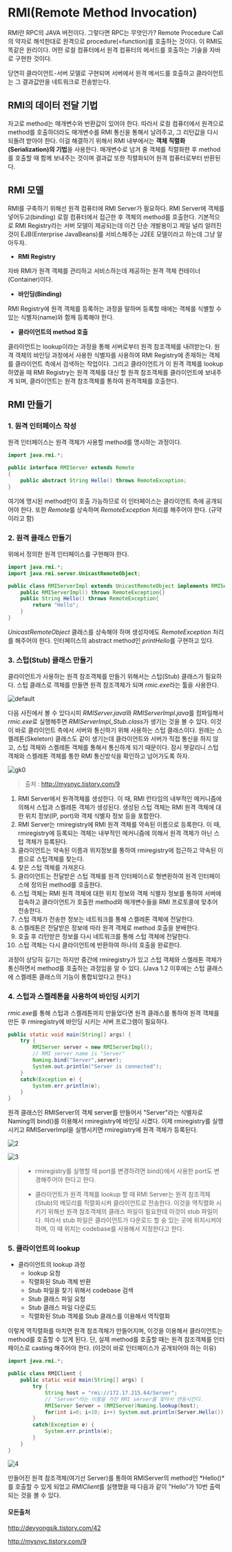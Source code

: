 # RMI(Remote Method Invocation)

RMI란 RPC의 JAVA 버전이다. 그렇다면 RPC는 무엇인가? Remote Procedure Call의 약자로 해석한대로 원격으로 procedure(=function)를 호출하는 것이다. 이 RMI도 똑같은 원리이다. 어떤 로컬 컴퓨터에서 원격 컴퓨터의 메서드를 호출하는 기술을 자바로 구현한 것이다.

당연히 클라이언트-서버 모델로 구현되며 서버에서 원격 메서드를 호출하고 클라이언트는 그 결과값만을 네트워크로 전송받는다.

## RMI의 데이터 전달 기법

자고로 method는 매개변수와 반환값이 있어야 한다. 따라서 로컬 컴퓨터에서 원격으로 method를 호출하더라도 매개변수를 RMI 통신을 통해서 날려주고, 그 리턴값을 다시 되돌려 받아야 한다. 이걸 해결하기 위해서 RMI 내부에서는 **객체 직렬화(Serialization)의 기법**을 사용한다. 매개변수로 넘겨 줄 객체를 직렬화한 후 method를 호출할 때 함께 보내주는 것이며 결과값 또한 직렬화되어 원격 컴퓨터로부터 반환된다.



## RMI 모델

RMI를 구축하기 위해선 원격 컴퓨터에 RMI Server가 필요하다. RMI Server에 객체를 넣어두고(binding) 로컬 컴퓨터에서 접근한 후 객체의 method를 호출한다. 기본적으로 RMI Registry라는 서버 모델이 제공되는데 이건 단순 개발용이고 제일 널리 알려진 것이 EJB(Enterprise JavaBeans)를 서비스해주는 J2EE 모델이라고 하는데 그냥 알아두자.

* **RMI Registry**

자바 RMI가 원격 객체를 관리하고 서비스하는데 제공하는 원격 객체 컨테이너(Container)이다.

* **바인딩(Binding)**

RMI Registry에 원격 객체를 등록하는 과정을 말하며 등록할 때에는 객체를 식별할 수 있는 식별자(name)와 함께 등록해야 한다. 

* **클라이언트의 method 호출**

클라이언트는 lookup이라는 과정을 통해 서버로부터 원격 참조객체를 내려받는다. 원격 객체의 바인딩 과정에서 사용한 식별자를 사용하여 RMI Registry에 존재하는 객체를 클라이언트 측에서 검색하는 작업이다. 그리고 클라이언트가 이 원격 객체를 lookup 하였을 때 RMI Registry는 원격 객체를 대신 할 원격 참조객체를 클라이언트에 보내주게 되며, 클라이언트는 원격 참조객체를 통하여 원격객체를 호출한다.



## RMI 만들기

### 1. 원격 인터페이스 작성

원격 인터페이스는 원격 객체가 사용할 method를 명시하는 과정이다.

```java
import java.rmi.*;

public interface RMIServer extends Remote
{
	public abstract String Hello() throws RemoteException;
}
```

여기에 명시된 method만이 호출 가능하므로 이 인터페이스는 클라이언트 측에 공개되어야 한다. 또한 *Remote*를 상속하며 *RemoteException* 처리를 해주어야 한다. (규약이라고 함)

### 2. 원격 클래스 만들기

위에서 정의한 원격 인터페이스를 구현해야 한다.

```java
import java.rmi.*;
import java.rmi.server.UnicastRemoteObject;

public class RMIServerImpl extends UnicastRemoteObject implements RMIServer{
	public RMIServerImpl() throws RemoteException{}
	public String Hello() throws RemoteException{
		return "Hello";
	}
}
```

*UnicastRemoteObject* 클래스를 상속해야 하며 생성자에도 *RemoteException* 처리를 해주어야 한다. 인터페이스의 abstract method인 *printHello*를 구현하고 있다.

### 3. 스텁(Stub) 클래스 만들기

클라이언트가 사용하는 원격 참조객체를 만들기 위해서는 스텁(Stub) 클래스가 필요하다. 스텁 클래스로 객체를 만들면 원격 참조객체가 되며 *rmic.exe*라는 툴을 사용한다.

![default](https://user-images.githubusercontent.com/35518072/38370184-77302014-3924-11e8-879d-2d64eeb73729.PNG)

다음 사진에서 볼 수 있다시피 *RMIServer.java*와 *RMIServerImpl.java*를 컴파일해서 *rmic.exe*로 실행해주면 *RMIServerImpl_Stub.class*가 생기는 것을 볼 수 있다. 이것이 바로 클라이언트 측에서 서버와 통신하기 위해 사용하는 스텁 클래스이다. 원래는 스켈레톤(Skeleton) 클래스도 같이 생기는데 클라이언트와 서버가 직접 통신을 하지 않고, 스텁 객체와 스켈레톤 객체를 통해서 통신하게 되기 때문이다. 잠시 헷갈리니 스텁 객체와 스켈레톤 객체를 통한 RMI 통신방식을 확인하고 넘어가도록 하자.

![gk0](https://user-images.githubusercontent.com/35518072/38370604-74d41a22-3925-11e8-8ec6-af1486d5f7f8.gif)

> 출처 : http://mysnyc.tistory.com/9

1. RMI Server에서 원격객체를 생성한다. 이 때, RMI 런타임의 내부적인 메커니즘에 의해서 스텁과 스켈레톤 객체가 생성된다. 생성된 스텁 객체는 RMI 원격 객체에 대한 위치 정보(IP, port)와 객체 식별자 정보 등을 포함한다.
2. RMI Server는 rmiregistry에 RMI 원격 객체를 약속된 이름으로 등록한다. 이 때, rmiregistry에 등록되는 객체는 내부적인 메커니즘에 의해서 원격 객체가 아닌 스텁 객체가 등록된다.
3. 클라이언트는 약속된 이름과 위치정보를 통하여 rmiregistry에 접근하고 약속된 이름으로 스텁객체를 찾는다.
4. 찾은 스텁 객체를 가져온다.
5. 클라이언트는 전달받은 스텁 객체를 원격 인터페이스로 형변환하여 원격 인터페이스에 정의된 method를 호출한다.
6. 스텁 객체는 RMI 원격 객체에 대한 위치 정보와 객체 식별자 정보를 통하여 서버에 접속하고 클라이언트가 호출한 method와 매개변수들을 RMI 프로토콜에 맞추어 전송한다.
7. 스텁 객체가 전송한 정보는 네트워크를 통해 스켈레톤 객체에 전달한다.
8. 스켈레톤은 전달받은 정보에 따라 원격 객체로 method 호출을 분배한다.
9. 호출 후 리턴받은 정보를 다시 네트워크를 통해 스텁 객체에 전달한다.
10. 스텁 객체는 다시 클라이언트에 반환하여 하나의 호출을 완료한다.

과정이 상당히 길기는 하지만 중간에 rmiregistry가 있고 스텁 객체와 스켈레톤 객체가 통신하면서 method를 호출하는 과정임을 알 수 있다. (Java 1.2 이후에는 스텁 클래스에 스켈레톤 클래스의 기능이 통합되었다고 한다.)

### 4. 스텁과 스켈레톤을 사용하여 바인딩 시키기

*rmic.exe*를 통해 스텁과 스켈레톤까지 만들었다면 원격 클래스를 통하여 원격 객체를 만든 후 rmiregistry에 바인딩 시키는 서버 프로그램이 필요하다.

```java
public static void main(String[] args) {
	try {
		RMIServer server = new RMIServerImpl();
		// RMI server name is "Server"
		Naming.bind("Server",server);
		System.out.println("Server is connected");
	}
	catch(Exception e) {
		System.err.println(e);
	}
}
```

원격 클래스인 RMIServer의 객체 server를 만들어서 "Server"라는 식별자로 Naming의 bind()를 이용해서  rmiregistry에 바인딩 시켰다. 이제 rmiregistry를 실행시키고 RMIServerImpl을 실행시키면  rmiregistry에 원격 객체가 등록된다.

![2](https://user-images.githubusercontent.com/35518072/38371374-3b3e4eb6-3927-11e8-98ed-ad5bf2bbf461.PNG)

![3](https://user-images.githubusercontent.com/35518072/38371376-3b70a848-3927-11e8-9fa6-5aa2c67bd81c.PNG)

> * rmiregistry를 실행할 때 port를 변경하려면 bind()에서 사용한 port도 변경해주어야 한다고 한다. 
>
>
> * 클라이언트가 원격 객체를 lookup 할 때 RMI Server는 원격 참조객체(Stub)의 메모리를 직렬화시켜 클라이언트로 전송한다. 이것을 역직렬화 시키기 위해선 원격 참조객체의 클래스 파일이 필요한데 이것이 stub 파일이다. 따라서 stub 파일은 클라이언트가 다운로드 할 숭 있는 곳에 위치시켜야 하며, 이 때 위치는 codebase를 사용해서 지정한다고 한다.

### 5. 클라이언트의 lookup

* 클라이언트의 lookup 과정
  * lookup 요청
  * 직렬화된 Stub 객체 반환
  * Stub 파일을 찾기 위해서 codebase 검색
  * Stub 클래스 파일 요청
  * Stub 클래스 파일 다운로드
  * 직렬화된 Stub 객체를 Stub 클래스를 이용해서 역직렬화

이렇게 역직렬화를 마치면 원격 참조객체가 만들어지며, 이것을 이용해서 클라이언트는 method를 호출할 수 있게 된다. 단, 실제 method를 호출할 때는 원격 참조객체를 인터페이스로 casting 해주어야 한다. (이것이 바로 인터페이스가 공개되어야 하는 이유)

```java
import java.rmi.*;

public class RMIClient {
	public static void main(String[] args) {
		try {
			String host = "rmi://172.17.215.64/Server";
			// "Server"라는 이름을 가진 RMI server를 찾아서 연동시킨다.
			RMIServer Server = (RMIServer)Naming.lookup(host);
			for(int i=0; i<10; i++) System.out.println(Server.Hello());
		}
		catch(Exception e) {
			System.err.println(e);
		}
	}
}
```

![4](https://user-images.githubusercontent.com/35518072/38372086-f8f77a08-3928-11e8-8b81-4b053b862c20.PNG)

만들어진 원격 참조객체(여기선 Server)를 통하여 RMIServer의 method인 *Hello()*를 호출할 수 있게 되었고 *RMIClient*를 실행했을 때 다음과 같이 "Hello"가 10번 출력되는 것을 볼 수 있다. 

#### 모든출처

http://devyongsik.tistory.com/42

http://mysnyc.tistory.com/9